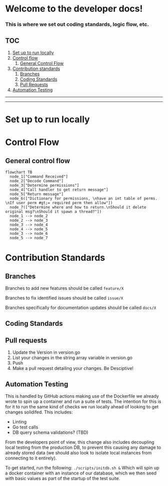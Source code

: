 # Welcome to the developer docs!

### This is where we set out coding standards, logic flow, etc.

## TOC
1. [Set up to run locally](#set-up-to-run-locally)
2. [Control flow](#control-flow)
    1. [General Control Flow](#general-control-flow)
3. [Contribution standards](#coding-standards)
    1. [Branches](#branches)
    1. [Coding Standards](#coding-standards)
    1. [Pull Requests](#pull-requests)
1. [Automation Testing](#automation-testing)

---
---

# Set up to run locally

# Control Flow
## General control flow
```mermaid 
flowchart TB
  node_1["Command Received"]
  node_2["Decode Command"]
  node_3["Determine permissions"]
  node_4["Call handler to get return message"]
  node_5["Return message"]
  node_6(["Dictionary for permissions, \nhave an int table of perms. \nIf user perm #gt;= required perm then allow"])
  node_7(["Determine where and how to return.\nShould it delete original msg?\nShould it spawn a thread?"])
  node_1 --> node_2
  node_2 --> node_3
  node_3 --> node_4
  node_4 --> node_5
  node_3 --> node_6
  node_5 --> node_7
  ```

# Contribution Standards
## Branches
Branches to add new features should be called ```feature/X```

Branches to fix identified issues should be called ```issue/X```

Branches specifically for documentation updates should be called ```docs/X```
## Coding Standards

## Pull requests
  1. Update the Version in version.go
  1. List your changes in the string array variable in version.go
  1. Push
  1. Make a pull request detailing your changes. Be Desciptive!

## Automation Testing
This is handled by GitHub actions making use of the Dockerfile we already wrote to spin up a container
and run a suite of tests. The intention for this is for it to run the same kind of checks we run locally ahead
of looking to get changes solidifed. This includes:
- Linting
- Go test calls
- DB query schema validations? (TBD)

From the developers point of view, this change also includes decoupling local testing from the production DB, to prevent 
this causing any damage to already stored data (we should also look to isolate local instances from connecting to it entirely).

To get started, run the following:
`./scripts/initdb.sh &`
Which will spin up a docker container with an instance of our database, which we then seed with basic values as part of the startup
of the test suite.